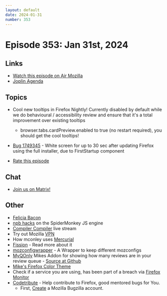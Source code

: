 ```yaml
---
layout: default
date: 2024-01-31
number: 353
---
```


# Episode 353: Jan 31st, 2024

## Links
* [Watch this episode on Air Mozilla](https://mzl.la/joy-of-coding-2024-01-31)
* [Joplin Agenda](https://mikeconley.ca/joc/agendas/Episode-0353.html)

## Topics
* Cool new tooltips in Firefox Nightly! Currently disabled by default while we do behavioural / accessibility review and ensure that it's a total improvement over existing tooltips
  - browser.tabs.cardPreview.enabled to true (no restart required), you should get the cool tooltips!
* [Bug 1749345](https://bugzilla.mozilla.org/show_bug.cgi?id=1749345) - White screen for up to 30 sec after updating Firefox using the full installer, due to FirstStartup component

* [Rate this episode](https://forms.gle/sryx9WBMq2dvnu5Y6)

## Chat
* [Join us on Matrix!](https://matrix.to/#/!enWuAmKDOEEPYejXRk:mozilla.org?via=mozilla.org&via=raim.ist)

## Other
* [Felicia Bacon](https://www.youtube.com/channel/UCMtqVykGztIYmj7OpFf7oeQ/videos)
* [npb hacks](https://www.twitch.tv/BackToTheCode) on the SpiderMonkey JS engine
* [Compiler Compiler](https://www.twitch.tv/codehag) live stream
* Try out Mozilla [VPN](https://vpn.mozilla.org/)
* How mconley uses [Mercurial](https://mikeconley.github.io/documents/How_mconley_uses_Mercurial_for_Mozilla_code)
* [Fission](https://firefox-source-docs.mozilla.org/dom/dom/Fission.html) - Read more about it
* [mozconfigwrapper](https://github.com/ahal/mozconfigwrapper) - A Wrapper to keep different mozconfigs
* [MyQOnly](https://addons.mozilla.org/en-US/firefox/addon/myqonly/) Mikes Addon for showing how many reviews are in your review queue - [Source at Github](https://github.com/mikeconley/myqonly)
* [Mike's Firefox Color Theme](https://addons.mozilla.org/en-US/firefox/addon/electricbluegaloo/)
* Check if a service you are using, has been part of a breach via [Firefox Monitor](https://monitor.firefox.com/breaches)
* [Codetribute](https://codetribute.mozilla.org/) - Help contribute to Firefox, good mentored bugs for You.
  - First, [Create](https://bugzilla.mozilla.org/createaccount.cgi) a Mozilla Bugzilla account.

